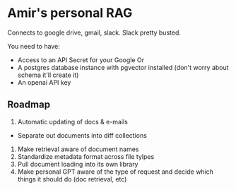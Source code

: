 # Amir's personal RAG


Connects to google drive, gmail, slack. Slack pretty busted.

You need to have:

- Access to an API Secret for your Google Or
- A postgres database instance with pgvector installed (don't worry about schema it'll create it) 
- An openai API key


## Roadmap

1. Automatic updating of docs & e-mails
- Separate out documents into diff collections
1. Make retrieval aware of document names
2. Standardize metadata format across file tylpes
3. Pull document loading into its own library
4. Make personal GPT aware of the type of request and decide which things it should do (doc retrieval, etc)